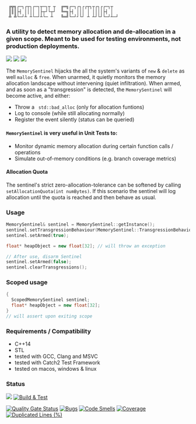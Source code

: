```
 ╔╦╗┌─┐┌┬┐┌─┐┬─┐┬ ┬  ╔═╗┌─┐┌┐┌┌┬┐┬┌┐┌┌─┐┬
 ║║║├┤ ││││ │├┬┘└┬┘  ╚═╗├┤ │││ │ ││││├┤ │
 ╩ ╩└─┘┴ ┴└─┘┴└─ ┴   ╚═╝└─┘┘└┘ ┴ ┴┘└┘└─┘┴─┘                            
```

### A utility to detect memory allocation and de-allocation in a given scope. Meant to be used for testing environments, not production deployments.


![](https://img.shields.io/github/license/Sidelobe/Hyperbuffer)
![](https://img.shields.io/badge/C++14-blue.svg?style=flat&logo=c%2B%2B)
![](https://img.shields.io/badge/dependencies-STL_only-blue)

The `MemorySentinel` hijacks the all the system's variants of `new` & `delete` as well `malloc` & `free`. When unarmed, it quietly monitors the memory allocation landscape without intervening (quiet infiltration). When armed, and as soon as a "transgression" is detected, the `MemorySentinel` will become active, and either:

* Throw a ` std::bad_alloc` (only for allocation funtions)
* Log to console (while still allocating normally)
* Register the event silently (status can be queried)

#### `MemorySentinel` is very useful in Unit Tests to:

* Monitor dynamic memory allocation during certain function calls / operations
* Simulate out-of-memory conditions (e.g. branch coverage metrics)

#### Allocation Quota
The sentinel's strict zero-allocation-tolerance can be softened by calling `setAllocationQuota(int numBytes)`. If this scenario the sentinel will log allocation until the quota is reached and then behave as usual.

### Usage

```cpp
MemorySentinel& sentinel = MemorySentinel::getInstance();
sentinel.setTransgressionBehaviour(MemorySentinel::TransgressionBehaviour::THROW_EXCEPTION);
sentinel.setArmed(true);

float* heapObject = new float[32]; // will throw an exception

// After use, disarm Sentinel
sentinel.setArmed(false);
sentinel.clearTransgressions();
```

### Scoped usage

```cpp
{
  ScopedMemorySentinel sentinel;	
  float* heapObject = new float[32];  
} 
// will assert upon exiting scope
```


### Requirements / Compatibility
 - C++14
 - STL
 - tested with GCC, Clang and MSVC
 - tested with Catch2 Test Framework
 - tested on macos, windows & linux

### Status

![](https://img.shields.io/badge/branch-main-blue)
[![Build & Test](https://github.com/Sidelobe/MemorySentinel/actions/workflows/workflow.yml/badge.svg)](https://github.com/Sidelobe/MemorySentinel/actions/workflows/workflow.yml)

[![Quality Gate Status](https://sonarcloud.io/api/project_badges/measure?project=Sidelobe_MemorySentinel&metric=alert_status)](https://sonarcloud.io/summary/new_code?id=Sidelobe_MemorySentinel)
[![Bugs](https://sonarcloud.io/api/project_badges/measure?project=Sidelobe_MemorySentinel&metric=bugs)](https://sonarcloud.io/summary/new_code?id=Sidelobe_MemorySentinel)
[![Code Smells](https://sonarcloud.io/api/project_badges/measure?project=Sidelobe_MemorySentinel&metric=code_smells)](https://sonarcloud.io/summary/new_code?id=Sidelobe_MemorySentinel)
[![Coverage](https://sonarcloud.io/api/project_badges/measure?project=Sidelobe_MemorySentinel&metric=coverage)](https://sonarcloud.io/summary/new_code?id=Sidelobe_MemorySentinel)
[![Duplicated Lines (%)](https://sonarcloud.io/api/project_badges/measure?project=Sidelobe_MemorySentinel&metric=duplicated_lines_density)](https://sonarcloud.io/summary/new_code?id=Sidelobe_MemorySentinel)	



